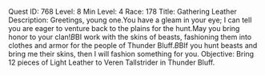 Quest ID: 768
Level: 8
Min Level: 4
Race: 178
Title: Gathering Leather
Description: Greetings, young one.You have a gleam in your eye; I can tell you are eager to venture back to the plains for the hunt.May you bring honor to your clan!$B$BI work with the skins of beasts, fashioning them into clothes and armor for the people of Thunder Bluff.$B$BIf you hunt beasts and bring me their skins, then I will fashion something for you.
Objective: Bring 12 pieces of Light Leather to Veren Tallstrider in Thunder Bluff.
